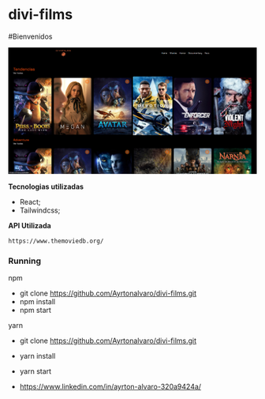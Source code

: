 # divi-films

#Bienvenidos

![01](./assets/img1-divifilms.jpg)

**Tecnologias utilizadas**

- React;
- Tailwindcss;

**API Utilizada**
```
https://www.themoviedb.org/
```

### Running
npm 
- git clone https://github.com/Ayrtonalvaro/divi-films.git
- npm install
- npm start

yarn

- git clone https://github.com/Ayrtonalvaro/divi-films.git
- yarn install
- yarn start

- https://www.linkedin.com/in/ayrton-alvaro-320a9424a/
